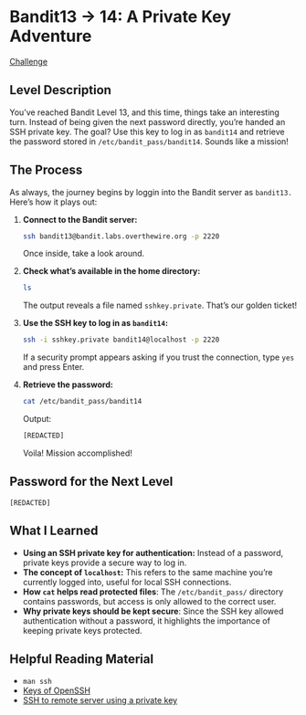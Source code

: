 # Bandit13 → 14: A Private Key Adventure

[Challenge](https://overthewire.org/wargames/bandit/bandit14.html)

## Level Description

You’ve reached Bandit Level 13, and this time, things take an interesting turn. Instead of being given the next password directly, you’re handed an SSH private key. The goal? Use this key to log in as `bandit14` and retrieve the password stored in `/etc/bandit_pass/bandit14`. Sounds like a mission!

## The Process

As always, the journey begins by loggin into the Bandit server as `bandit13.` Here’s how it plays out:

1. **Connect to the Bandit server:**
    
    ```bash
    ssh bandit13@bandit.labs.overthewire.org -p 2220
    ```
    
    Once inside, take a look around.
    
2. **Check what’s available in the home directory:**
    
    ```bash
    ls
    ```
    
    The output reveals a file named `sshkey.private`. That’s our golden ticket!
    
3. **Use the SSH key to log in as `bandit14`:**
    
    ```bash
    ssh -i sshkey.private bandit14@localhost -p 2220
    ```
    
    If a security prompt appears asking if you trust the connection, type `yes` and press Enter.
    
4. **Retrieve the password:**
    
    ```bash
    cat /etc/bandit_pass/bandit14
    ```
    
    Output:
    
    ```bash
   [REDACTED] 
    ```
    
    Voila! Mission accomplished!
    

## Password for the Next Level

`[REDACTED]`

## What I Learned

- **Using an SSH private key for authentication:** Instead of a password, private keys provide a secure way to log in.
- **The concept of `localhost`:** This refers to the same machine you’re currently logged into, useful for local SSH connections.
- **How `cat` helps read protected files**: The `/etc/bandit_pass/` directory contains passwords, but access is only allowed to the correct user.
- **Why private keys should be kept secure**: Since the SSH key allowed authentication without a password, it highlights the importance of keeping private keys protected.

## Helpful Reading Material

- `man ssh`
- [Keys of OpenSSH](https://help.ubuntu.com/community/SSH/OpenSSH/Keys)
- [SSH to remote server using a private key](https://unix.stackexchange.com/questions/23291/how-to-ssh-to-remote-server-using-a-private-key)
